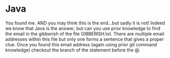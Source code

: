 # Java
You found me. 
AND you may think this is the end...but sadly it is not! 
Indeed we know that Java is the answer, but can you use prior knowledge to find the email in the gibberish of the file GIBBERISH.txt. 
There are multiple email addresses within this file but only one forms a sentence that gives a proper clue.
Once you found this email address (again using prior git command knowledge) checkout the branch of the statement before the @.
